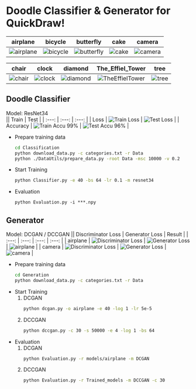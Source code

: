 # Doodle Classifier & Generator for QuickDraw!
|airplane|bicycle|butterfly|cake|camera|
| :---: | :---: | :---: | :---: | :---: |
|![airplane](imgs/gif/airplane.gif)|![bicycle](imgs/gif/bicycle.gif)|![butterfly](imgs/gif/butterfly.gif)|![cake](imgs/gif/cake.gif)|![camera](imgs/gif/camera.gif)|

|chair|clock|diamond|The_Effiel_Tower|tree|
| :---: | :---: | :---: | :---: | :---: |
|![chair](imgs/gif/chair.gif)|![clock](imgs/gif/clock.gif)|![diamond](imgs/gif/diamond.gif)|![TheEffielTower](imgs/gif/TheEffielTower.gif)|![tree](imgs/gif/tree.gif)|

## Doodle Classifier
Model: ResNet34  
|| Train  | Test |
| :---: | :---: | :---: |
| Loss | ![Train Loss](imgs/classifier_train_loss.png) |  ![Test Loss](imgs/classifier_test_loss.png) |
| Accuracy |  ![Train Accu](imgs/classifier_train_accu.png) 99% | ![Test Accu](imgs/classifier_test_accu.png) 96% |
*   Prepare training data
    ```bash
    cd Classification
    python download_data.py -c categories.txt -r Data
    python ./DataUtils/prepare_data.py -root Data -msc 10000 -v 0.2
    ```
*   Start Training
    ```bash
    python Classifier.py -e 40 -bs 64 -lr 0.1 -m resnet34
    ```
* Evaluation
    ```
    python Evaluation.py -i ***.npy
    ```

## Generator
Model: DCGAN / DCCGAN
|| Discriminator Loss  | Generator Loss | Result |
| :---: | :---: | :---: | :---: |
| airplane | ![Discriminator Loss](imgs/D_Loss_DCGAN_airplane.png) |  ![Generator Loss](imgs/G_Loss_DCGAN_airplane.png) | ![airplane](imgs/airplane_DCGAN.png) |
| camera |  ![Discriminator Loss](imgs/D_Loss_DCGAN_camera.png) | ![Generator Loss](imgs/G_Loss_DCGAN_camera.png) | ![camera](imgs/camera_DCGAN.png)  |

*   Prepare training data
    ```bash
    cd Generation
    python download_data.py -c categories.txt -r Data
    ```
*   Start Training  
    1.  DCGAN
        ```bash
        python dcgan.py -o airplane -e 40 -log 1 -lr 5e-5
        ```
    2.  DCCGAN
        ```bash
        python dccgan.py -c 30 -s 50000 -e 4 -log 1 -bs 64
        ```
* Evaluation
    1.  DCGAN
        ```bash
        python Evaluation.py -r models/airplane -m DCGAN
        ```
    2.  DCCGAN
        ```bash
        python Evaluation.py -r Trained_models -m DCCGAN -c 30
        ```